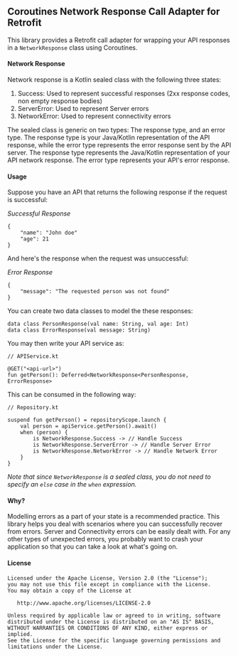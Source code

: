 ## Coroutines Network Response Call Adapter for Retrofit

This library provides a Retrofit call adapter for wrapping your API responses in a `NetworkResponse` class using Coroutines.

#### Network Response
Network response is a Kotlin sealed class with the following three states:

1. Success: Used to represent successful responses (2xx response codes, non empty response bodies)
1. ServerError: Used to represent Server errors
1. NetworkError: Used to represent connectivity errors

The sealed class is generic on two types: The response type, and an error type. The response type is your Java/Kotlin representation of the API response, while the error type represents the error response sent by the API server.
The response type represents the Java/Kotlin representation of your API network response. The error type represents your API's error response.


#### Usage

Suppose you have an API that returns the following response if the request is successful:

*Successful Response*
```
{
    "name": "John doe"
    "age": 21
}
```

And here's the response when the request was unsuccessful:

*Error Response*
```
{
    "message": "The requested person was not found"
}
```

You can create two data classes to model the these responses:

```
data class PersonResponse(val name: String, val age: Int)
data class ErrorResponse(val message: String)
```

You may then write your API service as:


```
// APIService.kt

@GET("<api-url>")
fun getPerson(): Deferred<NetworkResponse<PersonResponse, ErrorResponse>

```

This can be consumed in the following way:

```
// Repository.kt

suspend fun getPerson() = repositoryScope.launch {
    val person = apiService.getPerson().await()
    when (person) {
        is NetworkResponse.Success -> // Handle Success
        is NetworkResponse.ServerError -> // Handle Server Error
        is NetworkResponse.NetworkError -> // Handle Network Error
    }
}
```

*Note that since `NetworkResponse` is a sealed class, you do not need to specify an `else` case in the `when` expression.*

#### Why?
Modelling errors as a part of your state is a recommended practice. This library helps you deal with scenarios where you can successfully recover from errors. Server and Connectivity errors can be easily dealt with.
For any other types of unexpected errors, you probably want to crash your application so that you can take a look at what's going on.

#### License
```
Licensed under the Apache License, Version 2.0 (the "License");
you may not use this file except in compliance with the License.
You may obtain a copy of the License at

   http://www.apache.org/licenses/LICENSE-2.0

Unless required by applicable law or agreed to in writing, software
distributed under the License is distributed on an "AS IS" BASIS,
WITHOUT WARRANTIES OR CONDITIONS OF ANY KIND, either express or implied.
See the License for the specific language governing permissions and
limitations under the License.
```
